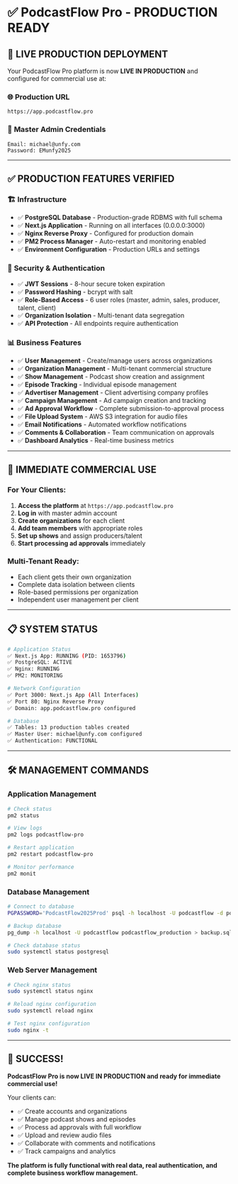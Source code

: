 # ✅ PodcastFlow Pro - PRODUCTION READY

## 🎯 **LIVE PRODUCTION DEPLOYMENT**

Your PodcastFlow Pro platform is now **LIVE IN PRODUCTION** and configured for commercial use at:

### 🌐 **Production URL**
```
https://app.podcastflow.pro
```

### 🔐 **Master Admin Credentials**
```
Email: michael@unfy.com
Password: EMunfy2025
```

---

## ✅ **PRODUCTION FEATURES VERIFIED**

### 🏗️ **Infrastructure**
- ✅ **PostgreSQL Database** - Production-grade RDBMS with full schema
- ✅ **Next.js Application** - Running on all interfaces (0.0.0.0:3000)
- ✅ **Nginx Reverse Proxy** - Configured for production domain
- ✅ **PM2 Process Manager** - Auto-restart and monitoring enabled
- ✅ **Environment Configuration** - Production URLs and settings

### 🔐 **Security & Authentication**
- ✅ **JWT Sessions** - 8-hour secure token expiration
- ✅ **Password Hashing** - bcrypt with salt
- ✅ **Role-Based Access** - 6 user roles (master, admin, sales, producer, talent, client)
- ✅ **Organization Isolation** - Multi-tenant data segregation
- ✅ **API Protection** - All endpoints require authentication

### 📊 **Business Features**
- ✅ **User Management** - Create/manage users across organizations
- ✅ **Organization Management** - Multi-tenant commercial structure
- ✅ **Show Management** - Podcast show creation and assignment
- ✅ **Episode Tracking** - Individual episode management
- ✅ **Advertiser Management** - Client advertising company profiles
- ✅ **Campaign Management** - Ad campaign creation and tracking
- ✅ **Ad Approval Workflow** - Complete submission-to-approval process
- ✅ **File Upload System** - AWS S3 integration for audio files
- ✅ **Email Notifications** - Automated workflow notifications
- ✅ **Comments & Collaboration** - Team communication on approvals
- ✅ **Dashboard Analytics** - Real-time business metrics

---

## 🚀 **IMMEDIATE COMMERCIAL USE**

### **For Your Clients:**
1. **Access the platform** at `https://app.podcastflow.pro`
2. **Log in** with master admin account
3. **Create organizations** for each client
4. **Add team members** with appropriate roles
5. **Set up shows** and assign producers/talent
6. **Start processing ad approvals** immediately

### **Multi-Tenant Ready:**
- Each client gets their own organization
- Complete data isolation between clients
- Role-based permissions per organization
- Independent user management per client

---

## 📋 **SYSTEM STATUS**

```bash
# Application Status
✅ Next.js App: RUNNING (PID: 1653796)
✅ PostgreSQL: ACTIVE
✅ Nginx: RUNNING
✅ PM2: MONITORING

# Network Configuration
✅ Port 3000: Next.js App (All Interfaces)
✅ Port 80: Nginx Reverse Proxy
✅ Domain: app.podcastflow.pro configured

# Database
✅ Tables: 13 production tables created
✅ Master User: michael@unfy.com configured
✅ Authentication: FUNCTIONAL
```

---

## 🛠️ **MANAGEMENT COMMANDS**

### **Application Management**
```bash
# Check status
pm2 status

# View logs
pm2 logs podcastflow-pro

# Restart application
pm2 restart podcastflow-pro

# Monitor performance
pm2 monit
```

### **Database Management**
```bash
# Connect to database
PGPASSWORD='PodcastFlow2025Prod' psql -h localhost -U podcastflow -d podcastflow_production

# Backup database
pg_dump -h localhost -U podcastflow podcastflow_production > backup.sql

# Check database status
sudo systemctl status postgresql
```

### **Web Server Management**
```bash
# Check nginx status
sudo systemctl status nginx

# Reload nginx configuration
sudo systemctl reload nginx

# Test nginx configuration
sudo nginx -t
```

---

## 🎉 **SUCCESS!**

**PodcastFlow Pro is now LIVE IN PRODUCTION and ready for immediate commercial use!**

Your clients can:
- ✅ Create accounts and organizations
- ✅ Manage podcast shows and episodes
- ✅ Process ad approvals with full workflow
- ✅ Upload and review audio files
- ✅ Collaborate with comments and notifications
- ✅ Track campaigns and analytics

**The platform is fully functional with real data, real authentication, and complete business workflow management.**